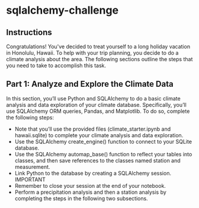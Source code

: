 # sqlalchemy-challenge

## Instructions
Congratulations! You've decided to treat yourself to a long holiday vacation in Honolulu, Hawaii. To help with your trip planning, you decide to do a climate analysis about the area. The following sections outline the steps that you need to take to accomplish this task.

## Part 1: Analyze and Explore the Climate Data

In this section, you’ll use Python and SQLAlchemy to do a basic climate analysis and data exploration of your climate database. Specifically, you’ll use SQLAlchemy ORM queries, Pandas, and Matplotlib. To do so, complete the following steps:
- Note that you’ll use the provided files (climate_starter.ipynb and hawaii.sqlite) to complete your climate analysis and data exploration.
- Use the SQLAlchemy create_engine() function to connect to your SQLite database.
- Use the SQLAlchemy automap_base() function to reflect your tables into classes, and then save references to the classes named station and measurement.
- Link Python to the database by creating a SQLAlchemy session.
IMPORTANT
- Remember to close your session at the end of your notebook.
- Perform a precipitation analysis and then a station analysis by completing the steps in the following two subsections.
